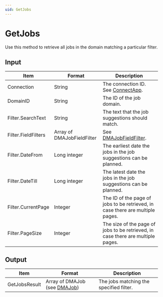 ```yaml
---
uid: GetJobs
---
```


# GetJobs

Use this method to retrieve all jobs in the domain matching a particular filter.

## Input

| Item                | Format                     | Description                                                                     |
|---------------------|----------------------------|---------------------------------------------------------------------------------|
| Connection          | String                     | The connection ID. See [ConnectApp](xref:ConnectApp).                            |
| DomainID            | String                     | The ID of the job domain.                                                       |
| Filter.SearchText   | String                     | The text that the job suggestions should match.                                 |
| Filter.FieldFilters | Array of DMAJobFieldFilter | See [DMAJobFieldFilter](xref:DMAJobFieldFilter).         |
| Filter.DateFrom     | Long integer               | The earliest date the jobs in the job suggestions can be planned.               |
| Filter.DateTill     | Long integer               | The latest date the jobs in the job suggestions can be planned.                 |
| Filter.CurrentPage  | Integer                    | The ID of the page of jobs to be retrieved, in case there are multiple pages.   |
| Filter.PageSize     | Integer                    | The size of the page of jobs to be retrieved, in case there are multiple pages. |

## Output

| Item          | Format                                                             | Description                             |
|---------------|--------------------------------------------------------------------|-----------------------------------------|
| GetJobsResult | Array of DMAJob (see [DMAJob](xref:DMAJob)) | The jobs matching the specified filter. |

